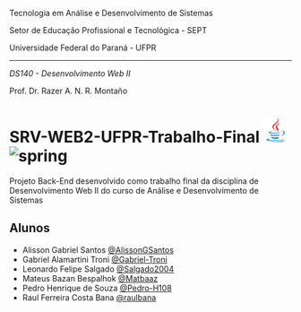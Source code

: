 Tecnologia em Análise e Desenvolvimento de Sistemas

Setor de Educação Profissional e Tecnológica - SEPT

Universidade Federal do Paraná - UFPR

---

*DS140 - Desenvolvimento Web II*

Prof. Dr. Razer A. N. R. Montaño

# SRV-WEB2-UFPR-Trabalho-Final <img src="https://raw.githubusercontent.com/devicons/devicon/master/icons/java/java-original.svg" alt="java" width="45" height="45"/> <img src="https://www.vectorlogo.zone/logos/springio/springio-icon.svg" alt="spring" width="40" height="40"/>
Projeto Back-End desenvolvido como trabalho final da disciplina de Desenvolvimento Web II do curso de Análise e Desenvolvimento de Sistemas

## Alunos
- Alisson Gabriel Santos [@AlissonGSantos](https://github.com/AlissonGSantos)
- Gabriel Alamartini Troni [@Gabriel-Troni](https://github.com/Gabriel-Troni)
- Leonardo Felipe Salgado [@Salgado2004](https://github.com/Salgado2004)
- Mateus Bazan Bespalhok [@Matbaaz](https://github.com/matbaaz)
- Pedro Henrique de Souza [@Pedro-H108](https://github.com/Pedro-H108)
- Raul Ferreira Costa Bana [@raulbana](https://github.com/raulbana)
